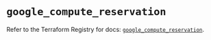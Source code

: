 # `google_compute_reservation`

Refer to the Terraform Registry for docs: [`google_compute_reservation`](https://registry.terraform.io/providers/hashicorp/google-beta/6.2.0/docs/resources/google_compute_reservation).
